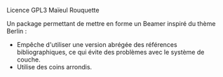 Licence GPL3
Maïeul Rouquette

Un package permettant de mettre en forme un Beamer inspiré du thème Berlin :
* Empêche d'utiliser une version abrégée des références bibliographiques, ce qui évite des problèmes avec le système de couche.
* Utilise des coins arrondis.

